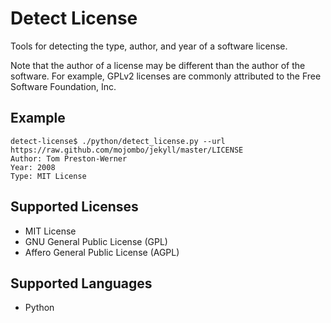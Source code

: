 Detect License
==============

Tools for detecting the type, author, and year of a software license.

Note that the author of a license may be different than the author of the software.
For example, GPLv2 licenses are commonly attributed to the Free Software Foundation, Inc.

Example
-------

    detect-license$ ./python/detect_license.py --url https://raw.github.com/mojombo/jekyll/master/LICENSE
    Author: Tom Preston-Werner
    Year: 2008
    Type: MIT License

Supported Licenses
------------------

 * MIT License
 * GNU General Public License (GPL)
 * Affero General Public License (AGPL)

Supported Languages
-------------------

 * Python
